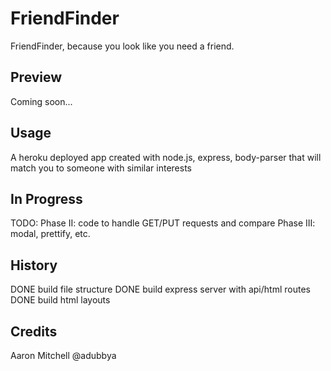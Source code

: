 # FriendFinder
FriendFinder, because you look like you need a friend.

## Preview
Coming soon...

## Usage
A heroku deployed app created with node.js, express, body-parser that will match you to someone with similar interests

## In Progress
TODO:
Phase II: code to handle GET/PUT requests and compare 
Phase III: modal, prettify, etc.

## History
DONE build file structure
DONE build express server with api/html routes
DONE build html layouts

## Credits
Aaron Mitchell @adubbya